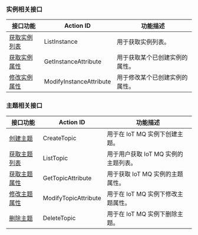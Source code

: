 ### 实例相关接口
| 接口功能 | Action ID | 功能描述
|---------|---------|---------|
|[获取实例列表](/document/product/646/12970)|ListInstance|用于获取实例列表。|
|[获取实例属性](/document/product/646/12971)|GetInstanceAttribute|	用于获取某个已创建实例的属性。|
|[修改实例属性](/document/product/646/12972)|ModifyInstanceAttribute |用于修改某个已创建实例的属性。|

### 主题相关接口
| 接口功能 | Action ID | 功能描述|
|---------|---------|---------|
| [创建主题](/document/product/646/12973) | CreateTopic| 用于在 IoT MQ 实例下创建主题。|
| [获取主题列表](/document/product/646/12974) | ListTopic | 用于用户获取 IoT MQ 实例的主题列表。|
| [获取主题属性](/document/product/646/12975) | GetTopicAttribute | 用于获取 IoT MQ 实例的主题属性。|
| [修改主题属性](/document/product/646/12976)  | ModifyTopicAttribute | 用于在 IoT MQ 实例下修改主题属性。|
| [删除主题](/document/product/646/12977) | DeleteTopic | 用于在 IoT MQ 实例下删除主题。|
